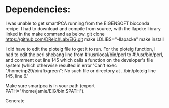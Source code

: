 # Dependencies:
I was unable to get smartPCA running from the EIGENSOFT bioconda recipe. I had to download and
compile from source, with the llapcke library linked in the make command as below.
git clone https://github.com/DReichLab/EIG.git
make LDLIBS="-llapacke"
make install

I did have to edit the ploteig file to get it to run.
For the ploteig function, I had to edit the perl shebang line from #!/usr/local/bin/perl to #!/usr/bin/perl, 
and comment out line 145 which calls a function on the developer's file system (which otherwise resulted in error
'Can't exec "/home/np29/bin/fixgreen": No such file or directory at ../bin/ploteig line 145, <FF> line 6.'

Make sure smartpca is in your path (export PATH="/home/jamie/EIG/bin:$PATH").

Generate 
